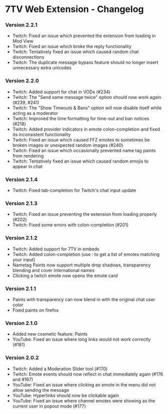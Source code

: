 # 7TV Web Extension - Changelog

### Version 2.2.1

- Twitch: Fixed an issue which prevented the extension from loading in Mod View
- Twitch: Fixed an issue which broke the reply functionality
- Twitch: Tentatively fixed an issue which caused random chat disconnections
- Twitch: The duplicate message bypass feature should no longer insert unnecessary extra unicodes 

### Version 2.2.0

- Twitch: Added support for chat in VODs (#234)
- Twitch: The "Send same message twice" option should now work again (#239, #241)
- Twitch: The "Show Timeouts & Bans" option will now disable itself while acting as a moderator
- Twitch: Improved the time formatting for time-out and ban notices (#218)
- Twitch: Added provider indicators in emote colon-completion and fixed its inconsistent functionality
- Twitch: Fixed an issue which caused FFZ emotes to sometimes be broken images or unexpected random images (#240)
- Twitch: Fixed an issue which occasionally prevented name tag paints from rendering
- Twitch: Tentatively fixed an issue which caused random emojis to appear in chat

### Version 2.1.4

- Twitch: Fixed tab-completion for Twitch's chat input update

### Version 2.1.3

- Twitch: Fixed an issue preventing the extension from loading properly (#202)
- Twitch: Fixed some errors with colon-completion (#201)

### Version 2.1.2

- Twitch: Added support for 7TV in embeds
- Twitch: Added colon-completion (use : to get a list of emotes matching your input)
- Nametag Paints now support multiple drop shadows, transparency blending and cover international names
- Clicking a twitch emote now opens the emote card

### Version 2.1.1

- Paints with transparency can now blend in with the original chat user color
- Fixed paints on firefox

### Version 2.1.0

- Added new cosmetic feature: Paints
- YouTube: Fixed an issue where long links would not work correctly (#181)

### Version 2.0.2

- Twitch: Added a Moderation Slider tool (#170)
- Twitch: Emote events should now reflect in chat immediately again (#176 and #167)
- YouTube: Fixed an issue where clicking an emote in the menu did not allow sending the message
- YouTube: Hyperlinks should now be clickable again
- YouTube: Fixed an issue where channel emotes were showing as the current user in popout mode (#177)
